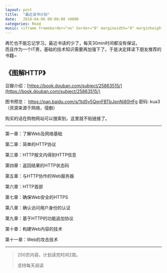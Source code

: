 ```yaml
---
layout: post
title:  "最近读书计划"
date:   2018-04-06 00:08:00 +0800
categories: Read
music: <iframe frameborder="no" border="0" marginwidth="0" marginheight="0" width=298 height=52 src="//music.163.com/outchain/player?type=2&id=25830063&auto=1&height=32"></iframe>
---
```

再忙也不能忘记学习。最近书读的少了，每天30min时间都没有保证。  
而且作为一个IT男，基础的技术知识需要再加强下了。于是决定拜读下朋友推荐的书籍~
## 《图解HTTP》
豆瓣介绍：[https://book.douban.com/subject/25863515/](https://book.douban.com/subject/25863515/)

图书预览： https://pan.baidu.com/s/1tdSy5QgnFBTbJpnNi80HFg 密码: kua3 （资源来源于网络，侵删）

购买的话在购物网站可以搜索到，这里就不贴链接了。

---

第一章：了解Web及网络基础

第二章：简单的HTTP协议

第三章：HTTP报文内得到HTTP信息

第四章：返回结果的HTTP状态码

第五章：与HTTP协作的Web服务器

第六章：HTTP首部

第七章：确保Web安全的HTTPS

第八章：确认访问用户身份的认证

第九章：基于HTTP的功能追加协议

第十章：构建Web内容的技术

第十一章：Web的攻击技术

---

> 250页内容，计划读完时间2周。
>
> 坚持每天阅读

